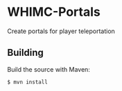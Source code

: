 # WHIMC-Portals
Create portals for player teleportation

## Building
Build the source with Maven:
```
$ mvn install
```